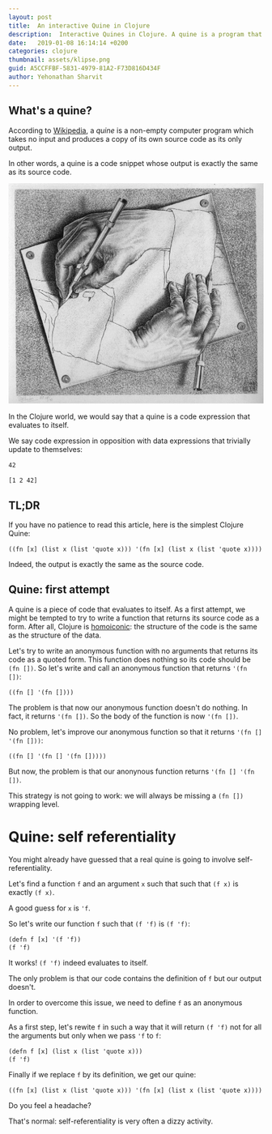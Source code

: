 ```yaml
---
layout: post
title:  An interactive Quine in Clojure
description:  Interactive Quines in Clojure. A quine is a program that evaluates to itself.
date:   2019-01-08 16:14:14 +0200
categories: clojure
thumbnail: assets/klipse.png
guid: A5CCFFBF-5831-4979-81A2-F73D816D434F
author: Yehonathan Sharvit
---
```


## What's a quine?

According to [Wikipedia](https://en.wikipedia.org/wiki/Quine_(computing)), a *quine* is a non-empty computer program which takes no input and produces a copy of its own source code as its only output. 

In other words, a quine is a code snippet whose output is exactly the same as its source code.


![Escher](/assets/self-escher.png)

In the Clojure world, we would say that a quine is a code expression that evaluates to itself.

We say code expression in opposition with data expressions that trivially update to themselves:

~~~klipse
42
~~~

~~~klipse
[1 2 42]
~~~

## TL;DR

If you have no patience to read this article, here is the simplest Clojure Quine:

~~~klipse
((fn [x] (list x (list 'quote x))) '(fn [x] (list x (list 'quote x))))
~~~

Indeed, the output is exactly the same as the source code.

## Quine: first attempt

A quine is a piece of code that evaluates to itself. As a first attempt, we might be tempted to try to write a function that returns its source code as a form. After all, Clojure is [homoiconic](https://en.wikipedia.org/wiki/Homoiconicity): the structure of the code is the same as the structure of the data.

Let's try to write an anonymous function with no arguments that returns its code as a quoted form. This function does nothing so its code should be `(fn [])`.  So let's write and call an anonymous function that returns `'(fn [])`:

~~~klipse
((fn [] '(fn [])))
~~~

The problem is that now our anonymous function doesn't do nothing. In fact, it returns `'(fn [])`. So the body of the function is now `'(fn [])`.

No problem, let's improve our anonymous function so that it returns `'(fn [] '(fn []))`:

~~~klipse
((fn [] '(fn [] '(fn []))))
~~~

But now, the problem is that our anonynous function returns `'(fn [] '(fn [])`.

This strategy is not going to work: we will always be missing a `(fn [])` wrapping level.

# Quine: self referentiality

You might already have guessed that a real quine is going to involve self-referentiality. 

Let's find a function `f` and an argument `x` such that  such that `(f x)` is exactly `(f x)`.

A good guess for `x` is `'f`.

So let's write our function `f` such that `(f 'f)` is `(f 'f)`:

~~~klipse
(defn f [x] '(f 'f))
(f 'f)
~~~

It works! `(f 'f)` indeed evaluates to itself.

The only problem is that our code contains the definition of `f` but our output doesn't.

In order to overcome this issue, we need to define `f` as an anonymous function.

As a first step, let's rewite `f` in such a way that it will return `(f 'f)` not for all the arguments but only when we pass `'f` to `f`:

~~~klipse
(defn f [x] (list x (list 'quote x)))
(f 'f)
~~~

Finally if we replace `f` by its definition, we get our quine:

~~~klipse
((fn [x] (list x (list 'quote x))) '(fn [x] (list x (list 'quote x))))
~~~

Do you feel a headache?

That's normal: self-referentiality is very often a dizzy activity.


